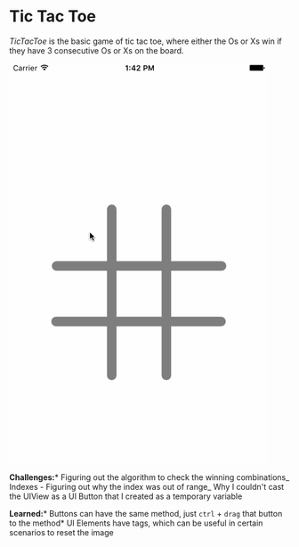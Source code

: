 # Tic Tac Toe

_TicTacToe_ is the basic game of tic tac toe, where either the Os or Xs win if they have 3 consecutive Os or Xs on the board.

![image](tictactoe.gif)

**Challenges:*** Figuring out the algorithm to check the winning combinations_ Indexes - Figuring out why the index was out of range_ Why I couldn't cast the UIView as a UI Button that I created as a temporary variable

**Learned:*** Buttons can have the same method, just `ctrl` + `drag` that button to the method* UI Elements have tags, which can be useful in certain scenarios to reset the image
